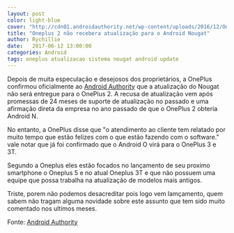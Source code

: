 ```yaml
---
layout: post
color: light-blue
cover: "http://cdn01.androidauthority.net/wp-content/uploads/2016/12/OnePlus-2-Android-update-840x472.jpeg"
title: "Oneplus 2 não recebera atualização para o Android Nougat"
author: Rychillie
date:   2017-06-12 13:00:00
categories: Android
tags: oneplus atualizacao sistema nougat android update
---
```

<p>Depois de muita especulação e desejosos dos proprietários, a OnePlus confirmou oficialmente ao <a href="http://www.androidauthority.com/oneplus-confirms-no-android-nougat-update-oneplus-2-779029">Android Authority</a> que a atualização do Nougat não será entregue para o OnePlus 2. A recusa de atualização vem após promessas de 24 meses de suporte de atualização no passado e uma afirmação direta  da empresa no ano passado de que o OnePlus 2 obteria Android N.<p/>

<p>No entanto, a OnePlus disse que "o atendimento ao cliente tem relatado por muito tempo que estão felizes com o que estão fazendo com o software." vale notar que já foi confirmado que o Android O virá para o OnePlus 3 e 3T.</p>

<p>Segundo a Oneplus eles estão focados no lançamento de seu proximo smartphone o Oneplus 5 e no atual Oneplus 3T e que não possuem uma equipe que possa trabalha na atualização de modelos mais antigos.</p>

<p>Triste, porem não podemos desacreditar pois logo vem lamçamento, quem sabem não tragam alguma novidade sobre este assunto que tem sido muito comentado nos ultimos meses.</p>

<p>Fonte: <a href="http://www.androidauthority.com/oneplus-confirms-no-android-nougat-update-oneplus-2-779029">Android Authority</a></p>

<script async src="//pagead2.googlesyndication.com/pagead/js/adsbygoogle.js"></script>
<!-- Final_texto_okgnow -->
<ins class="adsbygoogle"
     style="display:block"
     data-ad-client="ca-pub-7837358846130941"
     data-ad-slot="9265933715"
     data-ad-format="auto"></ins>
<script>
(adsbygoogle = window.adsbygoogle || []).push({});
</script>
